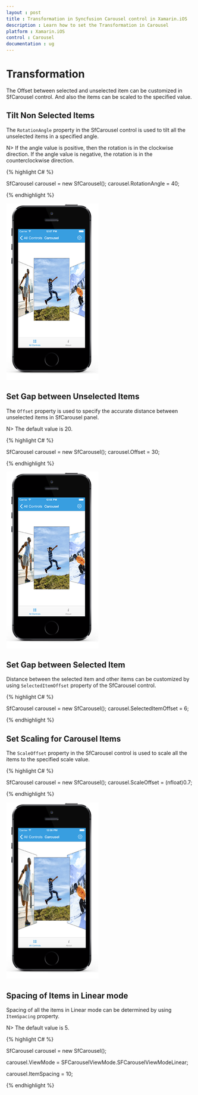 ```yaml
---
layout : post
title : Transformation in Syncfusion Carousel control in Xamarin.iOS
description : Learn how to set the Transformation in Carousel 
platform : Xamarin.iOS
control : Carousel
documentation : ug
---
```


# Transformation

The Offset between selected and unselected item can be customized in SfCarousel control. And also the items can be scaled to the specified value.

## Tilt Non Selected Items

The `RotationAngle` property in the SfCarousel control is used to tilt all the unselected items in a specified angle. 

N> If the angle value is positive, then the rotation is in the clockwise direction. If the angle value is negative, the rotation is in the counterclockwise direction. 

{% highlight C# %}

SfCarousel carousel = new SfCarousel();
carousel.RotationAngle = 40;

{% endhighlight %}

![](images/rotationangle.png)

## Set Gap between Unselected Items

The `Offset` property is used to specify the accurate distance between unselected items in SfCarousel panel.  

N> The default value is 20.

{% highlight C# %}

SfCarousel carousel = new SfCarousel();
carousel.Offset = 30;

{% endhighlight %}

![](images/offset.png)

## Set Gap between Selected Item

Distance between the selected item and other items can be customized by using `SelectedItemOffset` property of the SfCarousel control.

{% highlight C# %}

SfCarousel carousel = new SfCarousel();
carousel.SelectedItemOffset = 6;

{% endhighlight %}

## Set Scaling for Carousel Items

The `ScaleOffset` property in the SfCarousel control is used to scale all the items to the specified scale value.

{% highlight C# %}

SfCarousel carousel = new SfCarousel();
carousel.ScaleOffset = (nfloat)0.7;

{% endhighlight %}

![](images/scaleoffset.png)

## Spacing of Items in Linear mode

Spacing of all the items in Linear mode can be determined by using `ItemSpacing` property.

N> The default value is 5. 

{% highlight C# %}

SfCarousel carousel = new SfCarousel();

carousel.ViewMode = SFCarouselViewMode.SFCarouselViewModeLinear;

carousel.ItemSpacing = 10;

{% endhighlight %}
